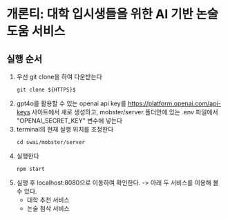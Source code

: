 # 개론티: 대학 입시생들을 위한 AI 기반 논술 도움 서비스

## 실행 순서
1. 우선 git clone을 하여 다운받는다
    ```
    git clone ${HTTPS}$ 
    ```
2. gpt4o를 활용할 수 있는 openai api key를 https://platform.openai.com/api-keys 사이트에서 새로 생성하고, mobster/server 폴더안에 있는 .env 파일에서 "OPENAI_SECRET_KEY" 변수에 넣는다
3. terminal의 현재 실행 위치를 조정한다
    ```
    cd swai/mobster/server
    ```
4. 실행한다
    ```
    npm start
    ```
5. 실행 후 localhost:8080으로 이동하여 확인한다.
    -> 아래 두 서비스를 이용해 볼 수 있다.
    - 대학 추천 서비스
    - 논술 첨삭 서비스
